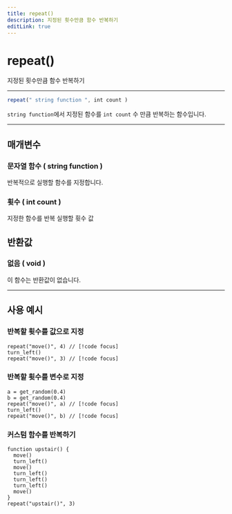 ```yaml
---
title: repeat()
description: 지정된 횟수만큼 함수 반복하기
editLink: true
---
```

<Badge type="info" text="함수" /><Badge type="tip" text="기본" />

# repeat()
지정된 횟수만큼 함수 반복하기
***
```javascript
repeat(" string function ", int count )
```
```string function```에서 지정된 함수를 ```int count``` 수 만큼 반복하는 함수입니다.

***
## 매개변수
### **문자열 함수 ( string function )**
반복적으로 실행할 함수를 지정합니다.
### **휫수 ( int count )**
지정한 함수를 반복 실행할 휫수 값
## 반환값
### **없음 ( void )**
이 함수는 반환값이 없습니다.
***

## 사용 예시
### 반복할 휫수를 값으로 지정
```javascript{1,3}
repeat("move()", 4) // [!code focus]
turn_left()
repeat("move()", 3) // [!code focus]
```
### 반복할 휫수를 변수로 지정
```javascript{3,5}
a = get_random(0.4)
b = get_random(0.4)
repeat("move()", a) // [!code focus]
turn_left()
repeat("move()", b) // [!code focus]
```
### 커스텀 함수를 반복하기
```javascript{10}
function upstair() {
  move()
  turn_left()
  move()
  turn_left()
  turn_left()
  turn_left()
  move()
}
repeat("upstair()", 3)
```